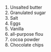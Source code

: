 1. Unsalted butter
2. Granulated sugar 
3. Salt 
4. Eggs
5. Vanilla 
6. all-purpose flou
7. cocoa powder
8. Chocolate chips
